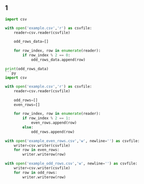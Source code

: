 ## 1
```py
import csv

with open('example.csv','r') as csvfile:
    reader=csv.reader(csvfile)
    
    odd_rows_data=[]
    
    for row_index, row in enumerate(reader):
        if row_index % 2 == 0:
            odd_rows_data.append(row)
            
print(odd_rows_data)
```py
import csv

with open('example.csv','r') as csvfile:
    reader=csv.reader(csvfile)
    
    odd_rows=[]
    even_rows=[]
    
    for row_index, row in enumerate(reader):
        if row_index % 2 == 1:
            even_rows.append(row)
        else:
            odd_rows.append(row)
            
with open('example_even_rows.csv','w', newline='') as csvfile:
    writer=csv.writer(csvfile)
    for row in even_rows:
        writer.writerow(row)
        
with open('example_odd_rows.csv','w', newline='') as csvfile:
    writer=csv.writer(csvfile)
    for row in odd_rows:
        writer.writerow(row)
```
